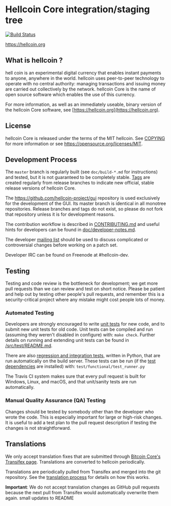 Hellcoin Core integration/staging tree
=====================================

[![Build Status](https://travis-ci.org/hellcoin-project/hellcoin.svg?branch=master)](https://travis-ci.org/hellcoin-project/hellcoin)

https://hellcoin.org

What is hellcoin ?
----------------

hell coin is an experimental digital currency that enables instant payments to
anyone, anywhere in the world. hellcoin uses peer-to-peer technology to operate
with no central authority: managing transactions and issuing money are carried
out collectively by the network. hellcoin Core is the name of open source
software which enables the use of this currency.

For more information, as well as an immediately useable, binary version of
the hellcoin Core software, see [https://hellcoin.org](https://hellcoin.org).

License
-------

hellcoin Core is released under the terms of the MIT hellcoin. See [COPYING](COPYING) for more
information or see https://opensource.org/licenses/MIT.

Development Process
-------------------

The `master` branch is regularly built (see `doc/build-*.md` for instructions) and tested, but it is not guaranteed to be
completely stable. [Tags](https://github.com/hellcoin-project/hellcoin/tags) are created
regularly from release branches to indicate new official, stable release versions of hellcoin Core.

The https://github.com/hellcoin-project/gui repository is used exclusively for the
development of the GUI. Its master branch is identical in all monotree
repositories. Release branches and tags do not exist, so please do not fork
that repository unless it is for development reasons.

The contribution workflow is described in [CONTRIBUTING.md](CONTRIBUTING.md)
and useful hints for developers can be found in [doc/developer-notes.md](doc/developer-notes.md).

The developer [mailing list](https://groups.google.com/forum/#!forum/hellcoin-dev)
should be used to discuss complicated or controversial changes before working
on a patch set.

Developer IRC can be found on Freenode at #hellcoin-dev.

Testing
-------

Testing and code review is the bottleneck for development; we get more pull
requests than we can review and test on short notice. Please be patient and help out by testing
other people's pull requests, and remember this is a security-critical project where any mistake might cost people
lots of money.

### Automated Testing

Developers are strongly encouraged to write [unit tests](src/test/README.md) for new code, and to
submit new unit tests for old code. Unit tests can be compiled and run
(assuming they weren't disabled in configure) with: `make check`. Further details on running
and extending unit tests can be found in [/src/test/README.md](/src/test/README.md).

There are also [regression and integration tests](/test), written
in Python, that are run automatically on the build server.
These tests can be run (if the [test dependencies](/test) are installed) with: `test/functional/test_runner.py`

The Travis CI system makes sure that every pull request is built for Windows, Linux, and macOS, and that unit/sanity tests are run automatically.

### Manual Quality Assurance (QA) Testing

Changes should be tested by somebody other than the developer who wrote the
code. This is especially important for large or high-risk changes. It is useful
to add a test plan to the pull request description if testing the changes is
not straightforward.

Translations
------------

We only accept translation fixes that are submitted through [Bitcoin Core's Transifex page](https://www.transifex.com/projects/p/bitcoin/).
Translations are converted to hellcoin periodically.

Translations are periodically pulled from Transifex and merged into the git repository. See the
[translation process](doc/translation_process.md) for details on how this works.

**Important**: We do not accept translation changes as GitHub pull requests because the next
pull from Transifex would automatically overwrite them again.
small updates to README